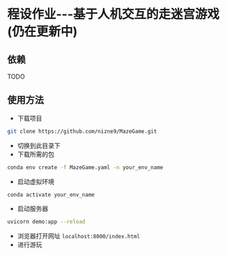 # 程设作业---基于人机交互的走迷宫游戏(仍在更新中)
## 依赖
TODO
## 使用方法
* 下载项目
```bash
git clone https://github.com/nizne9/MazeGame.git
```
* 切换到此目录下
* 下载所需的包
```bash
conda env create -f MazeGame.yaml -n your_env_name
```
* 启动虚拟环境
```bash
conda activate your_env_name
```
* 启动服务器
```bash
uvicorn demo:app --reload
```
* 浏览器打开网址 `localhost:8000/index.html`
* 进行游玩